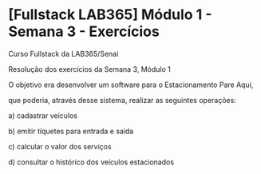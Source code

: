 # [Fullstack LAB365] Módulo 1 - Semana 3 - Exercícios

Curso Fullstack da LAB365/Senai

Resolução dos exercícios da Semana 3, Módulo 1


O objetivo era desenvolver um software para o Estacionamento Pare Aqui,

que poderia, através desse sistema, realizar as seguintes operações:

a) cadastrar veículos

b) emitir tíquetes para entrada e saída

c) calcular o valor dos serviços

d) consultar o histórico dos veículos estacionados
